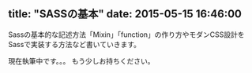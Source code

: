 title: "SASSの基本"
date: 2015-05-15 16:46:00
---
Sassの基本的な記述方法「Mixin」「function」の作り方やモダンCSS設計をSassで実装する方法など書いていきます。

現在執筆中です。。。
もう少しお持ちください。
